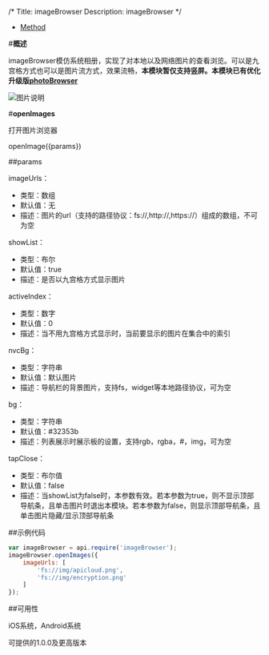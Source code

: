 /*
Title: imageBrowser
Description: imageBrowser
*/

<ul id="tab" class="clearfix">
	<li class="active"><a href="#method-content">Method</a></li>
</ul>
<div id="method-content">

#**概述**

imageBrowser模仿系统相册，实现了对本地以及网络图片的查看浏览。可以是九宫格方式也可以是图片流方式，效果流畅，**本模块暂仅支持竖屏。本模块已有优化升级版[photoBrowser](http://docs.apicloud.com/端API/功能扩展/photoBrowser)**

![图片说明](/img/docImage/imageBrowser.jpg)

#**openImages**

打开图片浏览器

openImage({params})

##params

imageUrls：

- 类型：数组
- 默认值：无
- 描述：图片的url（支持的路径协议：fs://,http://,https://）组成的数组，不可为空

showList：

- 类型：布尔
- 默认值：true
- 描述：是否以九宫格方式显示图片

activeIndex：

- 类型：数字
- 默认值：0
- 描述：当不用九宫格方式显示时，当前要显示的图片在集合中的索引

nvcBg：

- 类型：字符串
- 默认值：默认图片
- 描述：导航栏的背景图片，支持fs，widget等本地路径协议，可为空

bg：

- 类型：字符串
- 默认值：#32353b
- 描述：列表展示时展示板的设置，支持rgb，rgba，#，img，可为空

tapClose：

- 类型：布尔值
- 默认值：false
- 描述：当showList为false时，本参数有效。若本参数为true，则不显示顶部导航条，且单击图片时退出本模块。若本参数为false，则显示顶部导航条，且单击图片隐藏/显示顶部导航条

##示例代码

```js
var imageBrowser = api.require('imageBrowser');
imageBrowser.openImages({
	imageUrls: [ 
        'fs://img/apicloud.png', 
        'fs://img/encryption.png'
    ]
});
```

##可用性

iOS系统，Android系统

可提供的1.0.0及更高版本
